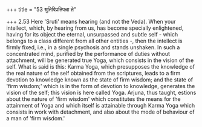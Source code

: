+++
title = "53 श्रुतिविप्रतिपन्ना ते"

+++
2.53 Here 'Sruti' means hearing (and not the Veda). When your intellect,
which, by hearing from us, has become specially enlightened, having for
its object the eternal, unsurpassed and subtle self - which belongs to a
class different from all other entities -, then the intellect is firmly
fixed, i.e., in a single psychosis and stands unshaken. In such a
concentrated mind, purified by the performance of duties without
attachment, will be generated true Yoga, which consists in the vision of
the self. What is said is this: Karma Yoga, which presupposes the
knowledge of the real nature of the self obtained from the scriptures,
leads to a firm devotion to knowledge known as the state of firm wisdom;
and the state of 'firm wisdom;' which is in the form of devotion to
knowledge, generates the vision of the self; this vision is here called
Yoga. Arjuna, thus taught, estions about the nature of 'firm wisdom'
which constitutes the means for the attainment of Yoga and which itself
is attainable through Karma Yoga which consists in work with detachment,
and also about the mode of behaviour of a man of 'firm wisdom.'
